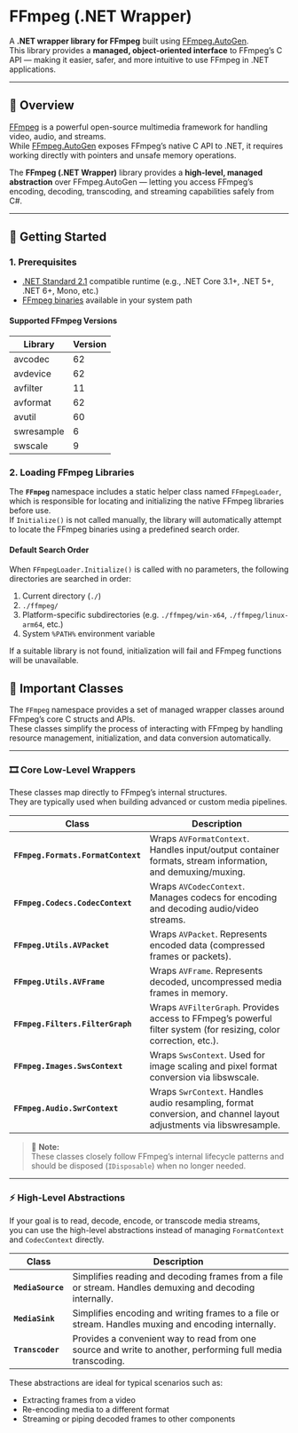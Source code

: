 ﻿# FFmpeg (.NET Wrapper)

A **.NET wrapper library for FFmpeg** built using [FFmpeg.AutoGen](https://github.com/Ruslan-B/FFmpeg.AutoGen).  
This library provides a **managed, object-oriented interface** to FFmpeg’s C API — making it easier, safer, and more intuitive to use FFmpeg in .NET applications.

---

## 📖 Overview

[FFmpeg](https://ffmpeg.org/) is a powerful open-source multimedia framework for handling video, audio, and streams.  
While [FFmpeg.AutoGen](https://github.com/Ruslan-B/FFmpeg.AutoGen) exposes FFmpeg’s native C API to .NET, it requires working directly with pointers and unsafe memory operations.

The **FFmpeg (.NET Wrapper)** library provides a **high-level, managed abstraction** over FFmpeg.AutoGen — letting you access FFmpeg’s encoding, decoding, transcoding, and streaming capabilities safely from C#.

---

## 🚀 Getting Started



### 1. Prerequisites

- [.NET Standard 2.1](https://learn.microsoft.com/en-us/dotnet/standard/net-standard) compatible runtime (e.g., .NET Core 3.1+, .NET 5+, .NET 6+, Mono, etc.)  
- [FFmpeg binaries](https://ffmpeg.org/download.html) available in your system path  

#### Supported FFmpeg Versions

| Library       | Version |
|----------------|----------|
| avcodec        | 62       |
| avdevice       | 62       |
| avfilter       | 11       |
| avformat       | 62       |
| avutil         | 60       |
| swresample     | 6        |
| swscale        | 9        |
 
### 2. Loading FFmpeg Libraries

The **`FFmpeg`** namespace includes a static helper class named `FFmpegLoader`, which is responsible for locating and initializing the native FFmpeg libraries before use.  
If `Initialize()` is not called manually, the library will automatically attempt to locate the FFmpeg binaries using a predefined search order.

#### Default Search Order

When `FFmpegLoader.Initialize()` is called with no parameters, the following directories are searched in order:

1. Current directory (`./`)  
2. `./ffmpeg/`  
3. Platform-specific subdirectories (e.g. `./ffmpeg/win-x64`, `./ffmpeg/linux-arm64`, etc.)  
4. System `%PATH%` environment variable  

If a suitable library is not found, initialization will fail and FFmpeg functions will be unavailable.

## 🧩 Important Classes

The `FFmpeg` namespace provides a set of managed wrapper classes around FFmpeg’s core C structs and APIs.  
These classes simplify the process of interacting with FFmpeg by handling resource management, initialization, and data conversion automatically.

---

### 🎞️ Core Low-Level Wrappers

These classes map directly to FFmpeg’s internal structures.  
They are typically used when building advanced or custom media pipelines.

| Class | Description |
|-------|--------------|
| **`FFmpeg.Formats.FormatContext`** | Wraps `AVFormatContext`. Handles input/output container formats, stream information, and demuxing/muxing. |
| **`FFmpeg.Codecs.CodecContext`** | Wraps `AVCodecContext`. Manages codecs for encoding and decoding audio/video streams. |
| **`FFmpeg.Utils.AVPacket`** | Wraps `AVPacket`. Represents encoded data (compressed frames or packets). |
| **`FFmpeg.Utils.AVFrame`** | Wraps `AVFrame`. Represents decoded, uncompressed media frames in memory. |
| **`FFmpeg.Filters.FilterGraph`** | Wraps `AVFilterGraph`. Provides access to FFmpeg’s powerful filter system (for resizing, color correction, etc.). |
| **`FFmpeg.Images.SwsContext`** | Wraps `SwsContext`. Used for image scaling and pixel format conversion via libswscale. |
| **`FFmpeg.Audio.SwrContext`** | Wraps `SwrContext`. Handles audio resampling, format conversion, and channel layout adjustments via libswresample. |

> 🧠 **Note:**  
> These classes closely follow FFmpeg’s internal lifecycle patterns and should be disposed (`IDisposable`) when no longer needed.

---

### ⚡ High-Level Abstractions

If your goal is to read, decode, encode, or transcode media streams,  
you can use the high-level abstractions instead of managing `FormatContext` and `CodecContext` directly.

| Class | Description |
|-------|--------------|
| **`MediaSource`** | Simplifies reading and decoding frames from a file or stream. Handles demuxing and decoding internally. |
| **`MediaSink`** | Simplifies encoding and writing frames to a file or stream. Handles muxing and encoding internally. |
| **`Transcoder`** | Provides a convenient way to read from one source and write to another, performing full media transcoding. |

These abstractions are ideal for typical scenarios such as:
- Extracting frames from a video  
- Re-encoding media to a different format  
- Streaming or piping decoded frames to other components  